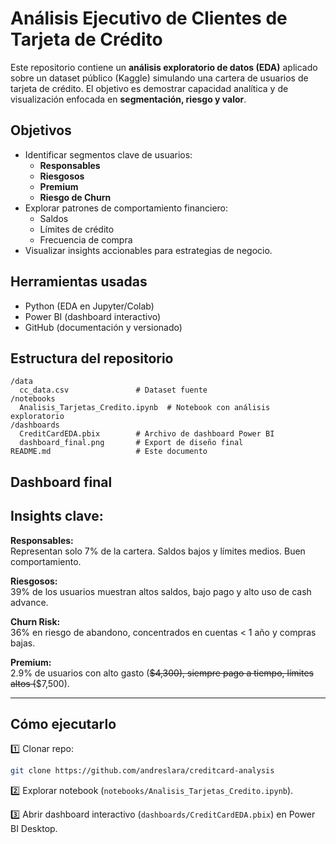# Análisis Ejecutivo de Clientes de Tarjeta de Crédito

Este repositorio contiene un **análisis exploratorio de datos (EDA)** aplicado sobre un dataset público (Kaggle) simulando una cartera de usuarios de tarjeta de crédito. El objetivo es demostrar capacidad analítica y de visualización enfocada en **segmentación, riesgo y valor**.

## Objetivos

- Identificar segmentos clave de usuarios:
  - **Responsables**
  - **Riesgosos**
  - **Premium**
  - **Riesgo de Churn**
- Explorar patrones de comportamiento financiero:
  - Saldos
  - Límites de crédito
  - Frecuencia de compra
- Visualizar insights accionables para estrategias de negocio.

## Herramientas usadas

- Python (EDA en Jupyter/Colab)
- Power BI (dashboard interactivo)
- GitHub (documentación y versionado)

## Estructura del repositorio

```
/data
  cc_data.csv               # Dataset fuente
/notebooks
  Analisis_Tarjetas_Credito.ipynb  # Notebook con análisis exploratorio
/dashboards
  CreditCardEDA.pbix        # Archivo de dashboard Power BI
  dashboard_final.png       # Export de diseño final
README.md                   # Este documento
```

## Dashboard final



## Insights clave:

**Responsables:**\
Representan solo 7% de la cartera. Saldos bajos y límites medios. Buen comportamiento.

**Riesgosos:**\
39% de los usuarios muestran altos saldos, bajo pago y alto uso de cash advance.

**Churn Risk:**\
36% en riesgo de abandono, concentrados en cuentas < 1 año y compras bajas.

**Premium:**\
2.9% de usuarios con alto gasto (~~\$4,300), siempre pago a tiempo, límites altos (~~\$7,500).

---

## Cómo ejecutarlo

1️⃣ Clonar repo:

```bash
git clone https://github.com/andreslara/creditcard-analysis
```

2️⃣ Explorar notebook (`notebooks/Analisis_Tarjetas_Credito.ipynb`).

3️⃣ Abrir dashboard interactivo (`dashboards/CreditCardEDA.pbix`) en Power BI Desktop.


